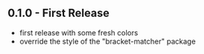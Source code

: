 ## 0.1.0 - First Release
* first release with some fresh colors
* override the style of the "bracket-matcher" package
